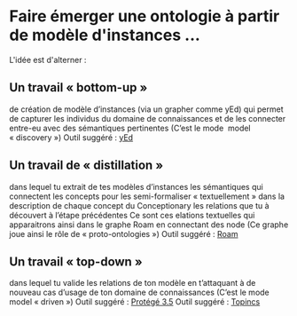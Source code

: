 Faire émerger une ontologie à partir de modèle d'instances ...
==

L'idée est d'alterner :

Un travail « bottom-up »
-
de création de modèle d’instances (via un grapher comme yEd) qui permet de capturer les individus du domaine de connaissances et de les connecter entre-eu avec des sémantiques pertinentes
(C’est le mode  model « discovery »)
Outil suggéré : <a href="https://www.yworks.com/products/yed">yEd</a>

Un travail de « distillation » 
-
dans lequel tu extrait de tes modèles d’instances les sémantiques qui connectent les concepts pour les semi-formaliser « textuellement » dans la description de chaque concept du Conceptionary les relations que tu à découvert à l’étape précédentes
Ce sont ces elations textuelles qui apparaitrons ainsi dans le graphe Roam en connectant des node
(Ce graphe joue ainsi le rôle de « proto-ontologies »)
Outil suggéré : <a href="https://roamresearch.com/">Roam</a>

 Un travail « top-down » 
 -
 dans lequel tu valide les relations de ton modèle en t’attaquant à de nouveau cas d’usage de ton domaine de connaissances
(C’est le mode model « driven »)
Outil suggéré : <a href="https://protege.stanford.edu/download/protege/3.5/installanywhere/Web_Installers/">Protégé 3.5</a>
Outil suggéré : <a href="https://www.topincs.com/">Topincs</a>
